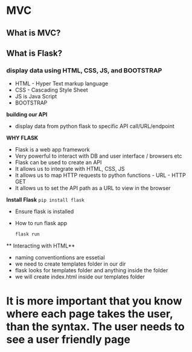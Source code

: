 # MVC
## What is MVC?
## What is Flask? 

### display data using HTML, CSS, JS, and BOOTSTRAP
- HTML - Hyper Text markup language 
- CSS - Cascading Style Sheet
- JS is Java Script
- BOOTSTRAP

**building our API**
- display data from python flask to specific API call/URL/endpoint

**WHY FLASK**
- Flask is a web app framework
- Very powerful to interact with DB and user interface / browsers etc
- Flask can be used to create an API
- It allows us to integrate with HTML, CSS, JS
- It allows us to map HTTP requests to python functions - URL - HTTP GET
- It allows us to set the API path as a URL to view in the browser

**Install Flask**
`pip install flask`

- Ensure flask is installed 

- How to run flask app
    ```cmd
    flask run
    ```

** Interacting with HTML**
- naming conventiontions are essetial 
- we need to create templates folder in our dir
- flask looks for templates folder and anything inside the folder 
- we will create index.html inside our templates folder

# It is more important that you know where each page takes the user, than the syntax. The user needs to see a user  friendly page